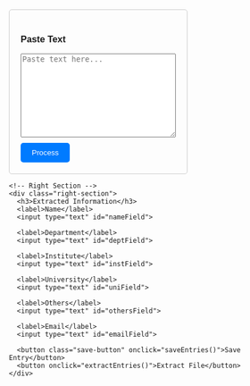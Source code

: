 <!DOCTYPE html>
<html lang="en">
<head>
  <meta charset="UTF-8">
  <meta name="viewport" content="width=device-width, initial-scale=1.0">
  <title>Text Processing Tool</title>
  <style>
    body {
      font-family: Arial, sans-serif;
      display: flex;
      justify-content: flex-start; /* Align left */
      padding: 20px;
      width: 100%; /* Full width */
      box-sizing: border-box; /* Include padding in width calculation */
    }

    .container {
      display: flex;
      width: 100%;
    }

    .left-section {
      width: 60%; /* Larger left section */
      padding: 20px;
      border: 1px solid #ccc;
      border-radius: 5px;
      margin-right: 20px; /* Space between sections */
    }

    .right-section {
      width: 35%; /* Smaller right section */
      padding: 20px;
      border: 1px solid #ccc;
      border-radius: 5px;
    }

    textarea {
      width: 100%;
      height: 150px;
      margin-bottom: 10px;
    }

    .bubble {
      display: inline-block;
      padding: 3px 8px;
      margin: 5px;
      border-radius: 15px;
      font-size: 12px;
      cursor: pointer;
      color: white;
    }

    /* Bubbles with different colors */
    .bubble.N { background-color: #3498db; }  /* Blue */
    .bubble.D { background-color: #2ecc71; }  /* Green */
    .bubble.I { background-color: #e74c3c; }  /* Red */
    .bubble.U { background-color: #f39c12; }  /* Orange */
    .bubble.O { background-color: #9b59b6; }  /* Purple */
    .bubble.E { background-color: #1abc9c; }  /* Teal */

    .bubble:hover {
      opacity: 0.8;
    }

    .sentence-container {
      margin-bottom: 10px;
      position: relative;
      white-space: pre-wrap; /* Preserve whitespace and line breaks */
    }

    .right-section input {
      display: block;
      width: 100%;
      padding: 8px;
      margin-bottom: 10px;
      border: 1px solid #ccc;
      border-radius: 5px;
    }

    button {
      padding: 10px 20px;
      background-color: #007bff;
      color: white;
      border: none;
      border-radius: 5px;
      cursor: pointer;
    }

    button:hover {
      background-color: #0056b3;
    }

    .save-button {
      margin-top: 10px;
      background-color: #28a745; /* Green for Save */
    }

    .save-button:hover {
      background-color: #218838;
    }
  </style>
</head>
<body>
  <div class="container">
    <!-- Left Section -->
    <div class="left-section">
      <h3>Paste Text</h3>
      <textarea id="inputText" placeholder="Paste text here..."></textarea>
      <button onclick="processText()">Process</button>
      <div id="processedText">
        <!-- Sentences with bubbles will appear here -->
      </div>
    </div>

    <!-- Right Section -->
    <div class="right-section">
      <h3>Extracted Information</h3>
      <label>Name</label>
      <input type="text" id="nameField">

      <label>Department</label>
      <input type="text" id="deptField">

      <label>Institute</label>
      <input type="text" id="instField">

      <label>University</label>
      <input type="text" id="uniField">

      <label>Others</label>
      <input type="text" id="othersField">

      <label>Email</label>
      <input type="text" id="emailField">

      <button class="save-button" onclick="saveEntries()">Save Entry</button>
      <button onclick="extractEntries()">Extract File</button>
    </div>
  </div>

  <script>
    const countries = ["Afghanistan", "Albania", "Algeria", "Andorra", "Angola", "Antigua and Barbuda", "Argentina", "Armenia", "Australia", "Austria",
            "Azerbaijan", "Bahamas", "Bahrain", "Bangladesh", "Barbados", "Belarus", "Belgium", "Belize", "Benin", "Bhutan",
            "Bolivia", "Bosnia and Herzegovina", "Botswana", "Brazil", "Brunei", "Bulgaria", "Burkina Faso", "Burundi", "Cabo Verde", "Cambodia",
            "Cameroon", "Canada", "Central African Republic", "Chad", "Chile", "China", "Colombia", "Comoros", "Congo", "Costa Rica",
            "Croatia", "Cuba", "Cyprus", "Czech Republic", "Denmark", "Djibouti", "Dominica", "Dominican Republic", "Ecuador", "Egypt",
            "El Salvador", "Equatorial Guinea", "Eritrea", "Estonia", "Eswatini", "Ethiopia", "Fiji", "Finland", "France", "Gabon",
            "Gambia", "Georgia", "Germany", "Ghana", "Greece", "Grenada", "Guatemala", "Guinea", "Guinea-Bissau", "Guyana",
            "Haiti", "Honduras", "Hungary", "Iceland", "India", "Indonesia", "Iran", "Iraq", "Ireland", "Israel",
            "Italy", "Jamaica", "Japan", "Jordan", "Kazakhstan", "Kenya", "Kiribati", "Kuwait", "Kyrgyzstan", "Laos",
            "Latvia", "Lebanon", "Lesotho", "Liberia", "Libya", "Liechtenstein", "Lithuania", "Luxembourg", "Madagascar", "Malawi",
            "Malaysia", "Maldives", "Mali", "Malta", "Marshall Islands", "Mauritania", "Mauritius", "Mexico", "Micronesia", "Moldova",
            "Monaco", "Mongolia", "Montenegro", "Morocco", "Mozambique", "Myanmar", "Namibia", "Nauru", "Nepal", "Netherlands",
            "New Zealand", "Nicaragua", "Niger", "Nigeria", "North Korea", "North Macedonia", "Norway", "Oman", "Pakistan", "Palau",
            "Palestine", "Panama", "Papua New Guinea", "Paraguay", "Peru", "Philippines", "Poland", "Portugal", "Qatar", "Romania",
            "Russia", "Rwanda", "Saint Kitts and Nevis", "Saint Lucia", "Saint Vincent and the Grenadines", "Samoa", "San Marino", "Sao Tome and Principe", "Saudi Arabia", "Senegal",
            "Serbia", "Seychelles", "Sierra Leone", "Singapore", "Slovakia", "Slovenia", "Solomon Islands", "Somalia", "South Africa", "South Korea",
            "South Sudan", "Spain", "Sri Lanka", "Sudan", "Suriname", "Sweden", "Switzerland", "Syria", "Taiwan", "Tajikistan",
            "Tanzania", "Thailand", "Timor-Leste", "Togo", "Tonga", "Trinidad and Tobago", "Tunisia", "Turkey", "Turkmenistan", "Tuvalu",
            "Uganda", "Ukraine", "United Arab Emirates", "United Kingdom", "United States", "Uruguay", "Uzbekistan", "Vanuatu", "Vatican City", "Venezuela",
            "Vietnam", "Yemen", "Zambia", "Zimbabwe", "UK", "USA", "U.S.A.", "U. S. A.", "Korea", "UAE", "Hong Kong", "Ivory Coast", "Cote d'Ivoire", "Macau", "Macao", "Macedonia"];

    let savedEntries = []; // Array to hold saved entries

    // Function to process the text and split it into sentences
    function processText() {
      const inputText = document.getElementById('inputText').value;

      // Split the text but preserve country names
      const sentences = splitIntoSentences(inputText);
      const processedTextDiv = document.getElementById('processedText');
      processedTextDiv.innerHTML = '';  // Clear previous sentences

      sentences.forEach(sentence => {
        const sentenceDiv = document.createElement('div');
        sentenceDiv.classList.add('sentence-container');
        sentenceDiv.innerHTML = `${sentence} <span class="bubble N" onclick="addToField('nameField', this)">N</span>
                                  <span class="bubble D" onclick="addToField('deptField', this)">D</span>
                                  <span class="bubble I" onclick="addToField('instField', this)">I</span>
                                  <span class="bubble U" onclick="addToField('uniField', this)">U</span>
                                  <span class="bubble O" onclick="addToField('othersField', this)">O</span>
                                  <span class="bubble E" onclick="addToField('emailField', this)">E</span>`;
        processedTextDiv.appendChild(sentenceDiv);
      });
    }

    // Function to split the text into sentences
    function splitIntoSentences(text) {
      const regex = new RegExp(`([\\s\\S]*?(${countries.join('|')})[\\s\\S]*?)(?=\\n|$)`, 'g');
      return text.split(regex).filter(Boolean).map(s => s.trim());
    }

    // Function to add text to the appropriate field
    function addToField(fieldId, bubble) {
      const field = document.getElementById(fieldId);
      const text = bubble.parentNode.childNodes[0].nodeValue.trim();
      const existingText = field.value.trim();

      if (existingText.length > 0) {
        field.value += `, ${text}`; // Add comma when appending
      } else {
        field.value += text; // No comma for the first entry
      }
    }

    // Function to save entries into memory
    function saveEntries() {
      const name = document.getElementById('nameField').value.trim();
      const dept = document.getElementById('deptField').value.trim();
      const inst = document.getElementById('instField').value.trim();
      const uni = document.getElementById('uniField').value.trim();
      const others = document.getElementById('othersField').value.trim();
      const email = document.getElementById('emailField').value.trim();

      // Construct the entry
      let entry = '';
      if (name) entry += name + '\n';
      if (dept) entry += dept + '\n';
      if (inst) entry += inst + '\n';
      if (uni) entry += uni + '\n';
      if (others) entry += others + '\n';
      if (email) entry += email;

      // Save the entry to the array and clear fields
      savedEntries.push(entry.trim());
      clearFields();
      alert('Entry saved successfully!');
    }

    // Function to clear the input fields
    function clearFields() {
      document.getElementById('nameField').value = '';
      document.getElementById('deptField').value = '';
      document.getElementById('instField').value = '';
      document.getElementById('uniField').value = '';
      document.getElementById('othersField').value = '';
      document.getElementById('emailField').value = '';
    }

    // Function to extract saved entries
    function extractEntries() {
      const allEntries = savedEntries.join('\n\n'); // Join with double line breaks for separation
      alert(allEntries || 'No entries saved.');
    }
  </script>
</body>
</html>
